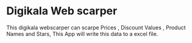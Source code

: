 # Digikala Web scarper
This digikala webscarper can scarpe Prices , Discount Values , Product Names and Stars, This App will write this data to a excel file.
